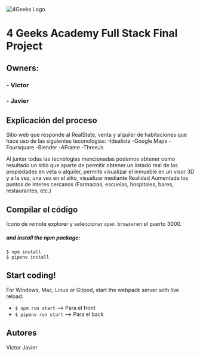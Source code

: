 ![4Geeks Logo](https://4geeksacademy.com//images/4geeks-logo.png)
# 4 Geeks Academy Full Stack Final Project

## Owners:
###     - Victor 
###     - Javier 

## Explicación del proceso
Sitio web que responde al RealState, venta y alquiler de habitaciones que hace uso de las siguientes teconologias:
-Idealista
-Google Maps
-Foursquare
-Blender
-AFrame
-ThreeJs

Al juntar todas las tecnologias mencionadas podemos obtener como resultado un sitio que aparte de permitir obtener un listado real de las propiedades en veta o alquiler, permite visualizar el inmueble en un visor 3D y a la vez, una vez en el sitio, visualizar mediante Realidad Aumentada los puntos de interes cercanos (Farmacias, escuelas, hospitales, bares, restaurantes, etc.)
## Compilar el código
Icono de remote explorer y seleccionar ``open browser``en el puerto 3000.

##### and install the npm package:
```
$ npm install
$ pipenv install
```

## Start coding!

For Windows, Mac, Linux or Gitpod, start the webpack server with live reload:
- `$ npm run start` --> Para el front
- `$ pipenv run start` --> Para el back

## Autores
Victor
Javier
